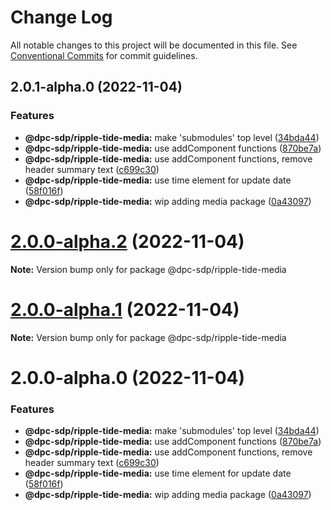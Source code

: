 # Change Log

All notable changes to this project will be documented in this file.
See [Conventional Commits](https://conventionalcommits.org) for commit guidelines.

## 2.0.1-alpha.0 (2022-11-04)

### Features

- **@dpc-sdp/ripple-tide-media:** make 'submodules' top level ([34bda44](https://github.com/dpc-sdp/ripple-framework/commit/34bda449e3b7a73ccda04716518912942e0130d4))
- **@dpc-sdp/ripple-tide-media:** use addComponent functions ([870be7a](https://github.com/dpc-sdp/ripple-framework/commit/870be7a90686da7b97303a7f6f138511f512de64))
- **@dpc-sdp/ripple-tide-media:** use addComponent functions, remove header summary text ([c699c30](https://github.com/dpc-sdp/ripple-framework/commit/c699c303c0ade85419310f8aded40faee2d85705))
- **@dpc-sdp/ripple-tide-media:** use time element for update date ([58f016f](https://github.com/dpc-sdp/ripple-framework/commit/58f016f0438cf8489cc2e0bcc86ff20cc61b1769))
- **@dpc-sdp/ripple-tide-media:** wip adding media package ([0a43097](https://github.com/dpc-sdp/ripple-framework/commit/0a4309716875ee723541866604fc101ea8845c29))

# [2.0.0-alpha.2](https://github.com/dpc-sdp/ripple-framework/compare/v2.0.0-alpha.1...v2.0.0-alpha.2) (2022-11-04)

**Note:** Version bump only for package @dpc-sdp/ripple-tide-media

# [2.0.0-alpha.1](https://github.com/dpc-sdp/ripple-framework/compare/v2.0.0-alpha.0...v2.0.0-alpha.1) (2022-11-04)

**Note:** Version bump only for package @dpc-sdp/ripple-tide-media

# 2.0.0-alpha.0 (2022-11-04)

### Features

- **@dpc-sdp/ripple-tide-media:** make 'submodules' top level ([34bda44](https://github.com/dpc-sdp/ripple-framework/commit/34bda449e3b7a73ccda04716518912942e0130d4))
- **@dpc-sdp/ripple-tide-media:** use addComponent functions ([870be7a](https://github.com/dpc-sdp/ripple-framework/commit/870be7a90686da7b97303a7f6f138511f512de64))
- **@dpc-sdp/ripple-tide-media:** use addComponent functions, remove header summary text ([c699c30](https://github.com/dpc-sdp/ripple-framework/commit/c699c303c0ade85419310f8aded40faee2d85705))
- **@dpc-sdp/ripple-tide-media:** use time element for update date ([58f016f](https://github.com/dpc-sdp/ripple-framework/commit/58f016f0438cf8489cc2e0bcc86ff20cc61b1769))
- **@dpc-sdp/ripple-tide-media:** wip adding media package ([0a43097](https://github.com/dpc-sdp/ripple-framework/commit/0a4309716875ee723541866604fc101ea8845c29))
